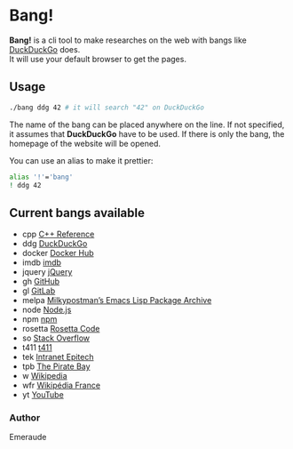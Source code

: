# Bang!

**Bang!** is a cli tool to make researches on the web with bangs like [DuckDuckGo](https://duckduckgo.com/) does.  
It will use your default browser to get the pages.

## Usage

```bash
./bang ddg 42 # it will search "42" on DuckDuckGo
```

The name of the bang can be placed anywhere on the line. If not specified, it assumes that **DuckDuckGo** have to be used. If there is only the bang, the homepage of the website will be opened.

You can use an alias to make it prettier:

```bash
alias '!'='bang'
! ddg 42
```

## Current bangs available

- cpp [C++ Reference](http://www.cplusplus.com)
- ddg [DuckDuckGo](https://duckduckgo.com)
- docker [Docker Hub](https://hub.docker.com/)
- imdb [imdb](http://www.imdb.com)
- jquery [jQuery](https://api.jquery.com/)
- gh [GitHub](https://github.com)
- gl [GitLab](https://gitlab.com)
- melpa [Milkypostman’s Emacs Lisp Package Archive](https://melpa.org)
- node [Node.js](https://nodejs.org/en)
- npm [npm](https://www.npmjs.com)
- rosetta [Rosetta Code](http://rosettacode.org/wiki/Rosetta_Code)
- so [Stack Overflow](https://stackoverflow.com/)
- t411 [t411](https://www.t411.li)
- tek [Intranet Epitech](https://intra.epitech.eu)
- tpb [The Pirate Bay](https://thepiratebay.org)
- w [Wikipedia](https://en.wikipedia.org)
- wfr [Wikipédia France](https://fr.wikipedia.org)
- yt [YouTube](https://youtube.com)

### Author

Emeraude
